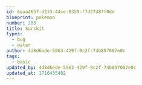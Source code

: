 ```yaml
---
id: 6eaa4657-d233-44ce-9359-f7d27487f0dd
blueprint: pokemon
number: 283
title: Surskit
types:
  - bug
  - water
author: 4d8d6ede-5963-429f-9c2f-74b897007e0c
tags:
  - basic
updated_by: 4d8d6ede-5963-429f-9c2f-74b897007e0c
updated_at: 1716435402
---
```

